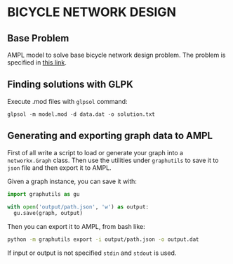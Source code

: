 BICYCLE NETWORK DESIGN
======================

## Base Problem

AMPL model to solve base bicycle network design problem. The problem is specified in [this link](https://duckduckgo.com/?q=bicycle+network+design+model+and+solution).

## Finding solutions with GLPK

Execute .mod files with `glpsol` command:

```
glpsol -m model.mod -d data.dat -o solution.txt
```

## Generating and exporting graph data to AMPL

First of all write a script to load or generate your graph into a `networkx.Graph` class. Then use the utilities under `graphutils` to save it to `json` file and then export it to AMPL.

Given a graph instance, you can save it with:
```python
import graphutils as gu

with open('output/path.json', 'w') as output:
  gu.save(graph, output)
```

Then you can export it to AMPL, from bash like:
```bash
python -m graphutils export -i output/path.json -o output.dat
```

If input or output is not specified `stdin` and `stdout` is used.
